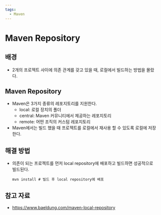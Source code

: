 ```yaml
---
tags:
  - Maven
---
```

# Maven Repository

## 배경

- 2개의 프로젝트 사이에 의존 관계를 갖고 있을 때, 로컬에서 빌드하는 방법을 몰랐다.

## Maven Repository

- Maven은 3가지 종류의 레포지토리를 지원한다.
  - local: 로컬 장치의 폴더
  - central: Maven 커뮤니티에서 제공하는 레포지토리
  - remote: 어떤 조직의 커스텀 레포지토리
- Maven에서는 빌드 했을 때 프로젝트를 로컬에서 재사용 할 수 있도록 로컬에 저장한다.

## 해결 방법

- 의존이 되는 프로젝트를 먼저 local repository에 배포하고 빌드하면 성공적으로 빌드된다.

  ```shell
  mvn install # 빌드 후 local repository에 배포
  ```

## 참고 자료

- https://www.baeldung.com/maven-local-repository